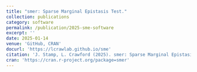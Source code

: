 ```yaml
---
title: "smer: Sparse Marginal Epistasis Test."
collection: publications
category: software
permalink: /publication/2025-sme-software
excerpt: ''
date: 2025-01-14
venue: 'GitHub, CRAN'
docurl: 'https://lcrawlab.github.io/sme'
citation: 'J. Stamp, L. Crawford (2025). smer: Sparse Marginal Epistasis Test. https://github.com/lcrawlab/sme. (R Package)'
cran: 'https://cran.r-project.org/package=smer'
---
```

